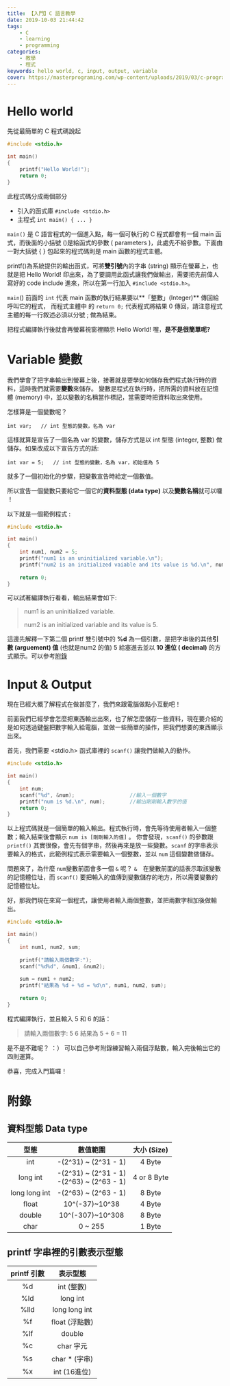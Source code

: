 ```yaml
---
title: 【入門】C 語言教學
date: 2019-10-03 21:44:42
tags: 
	- C
	- learning
	- programming
categories:
	- 教學
	- 程式
keywords: hello world, c, input, output, variable
cover: https://masterprograming.com/wp-content/uploads/2019/03/c-programming-e1536069688313.png
---
```


# Hello world

先從最簡單的 C 程式碼說起

```c
#include <stdio.h>

int main()
{
    printf("Hello World!");
    return 0;
}
```

此程式碼分成兩個部分

* 引入的函式庫 `#include <stdio.h>`
* 主程式 `int main() { ... }`

`main()` 是 C 語言程式的一個進入點，每一個可執行的 C 程式都會有一個 main 函式，而後面的小括號 ()是給函式的參數 ( parameters )，此處先不給參數。下面由一對大括號 { } 包起來的程式碼則是 main 函數的程式主體。

printf()為系統提供的輸出函式，可將**雙引號**內的字串 (string) 顯示在螢幕上，也就是把 Hello World! 印出來，為了要調用此函式讓我們做輸出，需要把先前偉人寫好的 code include 進來，所以在第一行加入 `#include <stdio.h>`。

`main`() 前面的 `int` 代表 main 函數的執行結果要以**「整數」(Integer)** 傳回給呼叫它的程式， 而程式主體中
的 `return 0;` 代表程式將結果 0 傳回，請注意程式主體的每一行敘述必須以分號 ; 做為結束。

把程式編譯執行後就會再螢幕視窗裡顯示 Hello World! 喔，**是不是很簡單呢?**





# Variable 變數

我們學會了把字串輸出到螢幕上後，接著就是要學如何儲存我們程式執行時的資料，這時我們就需要**變數**來儲存。 變數是程式在執行時，把所需的資料放在記憶體 (memory) 中，並以變數的名稱當作標記，當需要時把資料取出來使用。



怎樣算是一個變數呢？

`int var;	// int 型態的變數，名為 var`

這樣就算是宣告了一個名為 var 的變數，儲存方式是以 int 型態 (integer, 整數) 做儲存。如果改成以下宣告方式的話:

`int var = 5; 	// int 型態的變數，名為 var，初始值為 5`

就多了一個初始化的步驟，把變數宣告時給定一個數值。

所以宣告一個變數只要給它一個它的**資料型態 (data type)** 以及**變數名稱**就可以囉 ！



以下就是一個範例程式 :

```c
#include <stdio.h>

int main()
{
    int num1, num2 = 5;
    printf("num1 is an uninitialized variable.\n");
    printf("num2 is an initialized vaiable and its value is %d.\n", num2);
    
    return 0;
}
```

可以試著編譯執行看看，輸出結果會如下:

> num1 is an uninitialized variable.
>
> num2 is an initialized variable and its value is 5.



這邊先解釋一下第二個 printf 雙引號中的 **%d** 為一個引數，是把字串後的其他**引數 (arguement) 值** (也就是num2 的值) 5 給塞進去並以 **10 進位 ( decimal)** 的方式顯示。可以參考[附錄](#附錄)





# Input & Output

現在已經大概了解程式在做甚麼了，我們來跟電腦做點小互動吧！

前面我們已經學會怎麼把東西輸出出來，也了解怎麼儲存一些資料，現在要介紹的是如何透過鍵盤把數字輸入給電腦，並做一些簡單的操作，把我們想要的東西顯示出來。

首先，我們需要 <stdio.h> 函式庫裡的 `scanf()` 讓我們做輸入的動作。

```c
#include <stdio.h>

int main()
{
    int num;
    scanf("%d", &num);					//輸入一個數字
    printf("num is %d.\n", num);		//輸出剛剛輸入數字的值
    return 0;
}
```

以上程式碼就是一個簡單的輸入輸出。程式執行時，會先等待使用者輸入一個整數；輸入結束後會顯示 `num is [剛剛輸入的值]` 。
你會發現，`scanf()` 的參數跟 `printf()` 其實很像，會先有個字串，然後再來是放一些變數。`scanf` 的字串表示要輸入的格式，此範例程式表示需要輸入一個整數，並以 `num` 這個變數做儲存。



問題來了，為什麼 `num`變數前面會多一個 `&` 呢​？​ 
`&`　在變數前面的話表示取該變數的記憶體位址，而 `scanf()` 要把輸入的值傳到變數儲存的地方，所以需要變數的記憶體位址。

好，那我們現在來寫一個程式，讓使用者輸入兩個整數，並把兩數字相加後做輸出。

```c
#include <stdio.h>

int main()
{
    int num1, num2, sum;
    
    printf("請輸入兩個數字:");
    scanf("%d%d", &num1, &num2);
    
    sum = num1 + num2;
    printf("結果為 %d + %d = %d\n", num1, num2, sum);
	
    return 0;    
}
```

程式編譯執行，並且輸入 5 和 6 的話：

> 請輸入兩個數字: 5 6
> 結果為 5 + 6 = 11

是不是不難呢？ ：）
可以自己參考附錄練習輸入兩個浮點數，輸入完後輸出它的四則運算。

恭喜，完成入門篇囉！



# 附錄

## 資料型態 Data type

|     型態      |                    數值範圍                    | 大小 (Size) |
| :-----------: | :--------------------------------------------: | :---------: |
|      int      |              -(2^31) ~ (2^31 - 1)              |   4 Byte    |
|   long int    | -(2^31) ~ (2^31 - 1)<br />-(2^63) ~ (2^63 - 1) | 4 or 8 Byte |
| long long int |              -(2^63) ~ (2^63 - 1)              |   8 Byte    |
|     float     |                 10^(-37)~10^38                 |   4 Byte    |
|    double     |                10^(-307)~10^308                |   8 Byte    |
|     char      |                    0 ~ 255                     |   1 Byte    |



## printf 字串裡的引數表示型態 

| printf 引數 |    表示型態    |
| :---------: | :------------: |
|     %d      |   int (整數)   |
|     %ld     |    long int    |
|    %lld     | long long int  |
|     %f      | float (浮點數) |
|     %lf     |     double     |
|     %c      |   char 字元    |
|     %s      | char * (字串)  |
|     %x      |  int (16進位)  |

